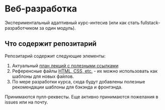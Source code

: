 # Веб-разработка

Экспериментальный адаптивный курс-интесив (или как стать fullstack-разработчиком за один модуль).

## Что содержит репозитарий

Репозитарий содержит следующие элементы:
1. Актуальный [план лекций с полезными ссылками](https://github.com/profitware/webdev-coaching/blob/master/plan/lectures_ru.md)
2. Референсные файлы [HTML, CSS, etc.](https://github.com/profitware/webdev-coaching/tree/master/reference) - их можно использовать как шаблоны для новых файлов.
3. По мере разработки курса, сюда будут добавлены полезные рекомендации шаблоны для бэкэнда и фронтэнда.

Принимаются пулл-реквесты. Еще активно принимаются пожелания в issues или на почту.
